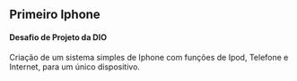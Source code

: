 ## Primeiro Iphone

#### Desafio de Projeto da DIO

Criação de um sistema simples de Iphone com funções de Ipod, Telefone e Internet, para um único dispositivo.